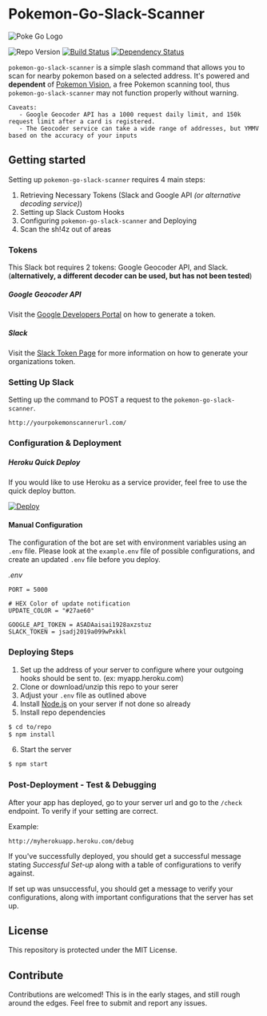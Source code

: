 # Pokemon-Go-Slack-Scanner
![Poke Go Logo](http://www.brandsoftheworld.com/sites/default/files/styles/logo-thumbnail/public/092015/pokemongo.png?itok=LERVo0L9)

![Repo Version](https://img.shields.io/github/tag/brh55/pokemon-go-slack-scanner.svg?style=flat-square&label=version)
[![Build Status](https://travis-ci.org/brh55/pokemon-go-slack-scanner.svg?branch=master)](https://travis-ci.org/brh55/pokemon-go-slack-scanner) [![Dependency Status](https://david-dm.org/brh55/pokemon-go-slack-scanner.svg)](https://david-dm.org/brh55/pokemon-go-slack-scanner)

`pokemon-go-slack-scanner` is a simple slash command that allows you to scan for nearby pokemon based on a selected address. It's powered and __dependent__ of [Pokemon Vision](http://pokemonvision.com), a free Pokemon scanning tool, thus `pokemon-go-slack-scanner` may not function properly without warning.

    Caveats:
       - Google Geocoder API has a 1000 request daily limit, and 150k request limit after a card is registered.
       - The Geocoder service can take a wide range of addresses, but YMMV based on the accuracy of your inputs

## Getting started
Setting up `pokemon-go-slack-scanner` requires 4 main steps:
   
   1. Retrieving Necessary Tokens (Slack and Google API _(or alternative decoding service)_)
   2. Setting up Slack Custom Hooks
   3. Configuring `pokemon-go-slack-scanner` and Deploying
   4. Scan the sh!4z out of areas

### Tokens
This Slack bot requires 2 tokens: Google Geocoder API, and Slack. (__alternatively, a different decoder can be used, but has not been tested__)

##### Google Geocoder API
Visit the [Google Developers Portal](https://console.developers.google.com/flows/enableapi?apiid=maps_backend,geocoding_backend,directions_backend,distance_matrix_backend,elevation_backend,places_backend&keyType=CLIENT_SIDE&reusekey=true) on how to generate a token.


##### Slack
Visit the [Slack Token Page](https://www.google.com/#q=slack+token) for more information on how to generate your organizations token.


### Setting Up Slack
Setting up the command to POST a request to the `pokemon-go-slack-scanner`.

```http://yourpokemonscannerurl.com/```

### Configuration & Deployment

##### Heroku Quick Deploy
If you would like to use Heroku as a service provider, feel free to use the quick deploy button.

[![Deploy](https://www.herokucdn.com/deploy/button.png)](https://heroku.com/deploy)

#### Manual Configuration

The configuration of the bot are set with environment variables using an `.env` file. Please look at the `example.env` file of possible configurations, and create an updated `.env` file before you deploy.


_.env_

```
PORT = 5000

# HEX Color of update notification
UPDATE_COLOR = "#27ae60"

GOOGLE_API_TOKEN = ASADAaisai1928axzstuz
SLACK_TOKEN = jsadj2019a099wPxkkl
```

### Deploying Steps

1. Set up the address of your server to configure where your outgoing hooks should be sent to. (ex: myapp.heroku.com)
2. Clone or download/unzip this repo to your serer
3. Adjust your `.env` file as outlined above
4. Install [Node.js](http://nodejs.org/) on your server if not done so already
5. Install repo dependencies
  
  ```bash
  $ cd to/repo
  $ npm install
  ```
6. Start the server

  ```bash
  $ npm start
  ```

### Post-Deployment - Test & Debugging

After your app has deployed, go to your server url and go to the `/check` endpoint. To verify if your setting are correct.

Example:
```
http://myherokuapp.heroku.com/debug
```

If you've successfully deployed, you should get a successful message stating *Successful Set-up* along with a table of configurations to verify against.

If set up was unsuccessful, you should get a message to verify your configurations, along with important configurations that the server has set up.

## License
This repository is protected under the MIT License.

## Contribute
Contributions are welcomed! This is in the early stages, and still rough around the edges. Feel free to submit and report any issues.
